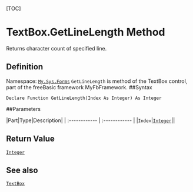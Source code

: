 [TOC]
# TextBox.GetLineLength Method
Returns character count of specified line.
## Definition
Namespace: [`My.Sys.Forms`](My.Sys.Forms.md)
`GetLineLength` is method of the TextBox control, part of the freeBasic framework MyFbFramework.
##Syntax
```freeBasic
Declare Function GetLineLength(Index As Integer) As Integer
```

##Parameters

|Part|Type|Description|
| :------------ | :------------ |
|`Index`|[`Integer`]("https://www.freebasic.net/wiki/KeyPgInteger")||

## Return Value
[`Integer`]("https://www.freebasic.net/wiki/KeyPgInteger")
## See also
[`TextBox`](TextBox.md)
